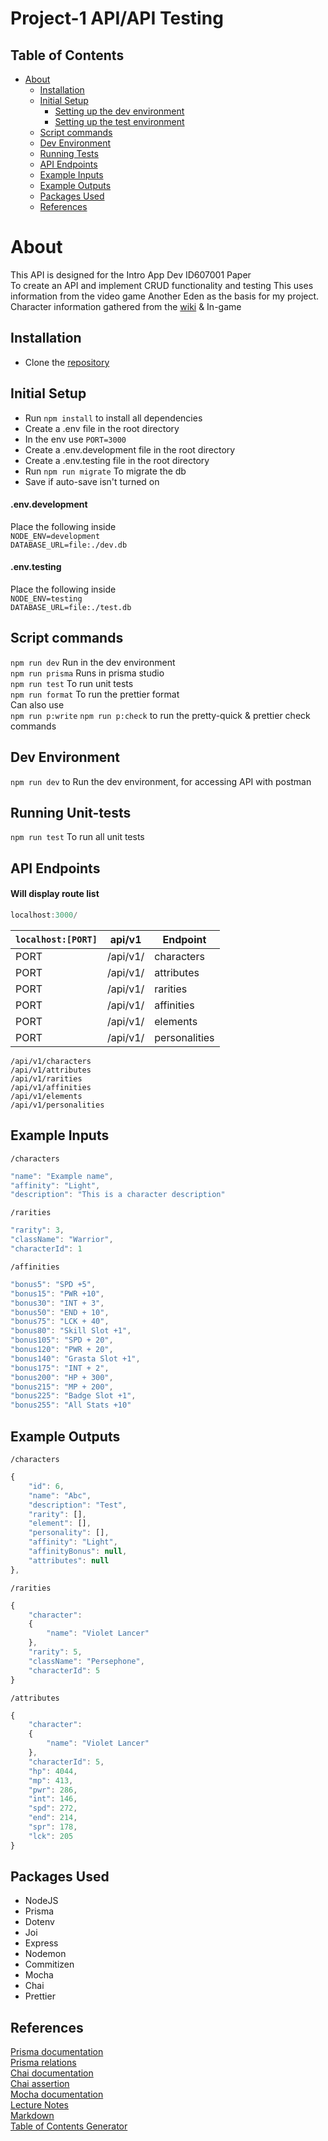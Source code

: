 <!-- TOC --><a name="project-1-apiapi-testing"></a>

# Project-1 API/API Testing

<!-- TOC start (generated with https://github.com/derlin/bitdowntoc) -->

## Table of Contents

- [About](#about)
  - [Installation](#installation)
  - [Initial Setup](#initial-setup)
    - [Setting up the dev environment](#envdevelopment)
    - [Setting up the test environment](#envtesting)
  - [Script commands](#script-commands)
  - [Dev Environment](#dev-environment)
  - [Running Tests](#test-environment)
  - [API Endpoints](#api-endpoints)
  - [Example Inputs](#example-inputs)
  - [Example Outputs](#example-outputs)
  - [Packages Used](#packages-used)
  - [References](#references)

<!-- TOC end -->

<!-- TOC --><a name="about"></a>

# About

This API is designed for the Intro App Dev ID607001 Paper  
To create an API and implement CRUD functionality and testing
This uses information from the video game Another Eden as the basis for my project.  
Character information gathered from the [wiki](https://anothereden.wiki/w/Characters) & In-game

<!-- TOC --><a name="installation"></a>

## Installation

- Clone the [repository](https://github.com/otago-polytechnic-bit-courses/s1-23-id607001-project-1-node-js-rest-api-DSmith575.git)

<!-- TOC --><a name="initial-setup"></a>

## Initial Setup

- Run `npm install` to install all dependencies
- Create a .env file in the root directory
- In the env use `PORT=3000`
- Create a .env.development file in the root directory
- Create a .env.testing file in the root directory
- Run `npm run migrate` To migrate the db
- Save if auto-save isn't turned on

<!-- TOC --><a name="envdevelopment"></a>

#### .env.development

Place the following inside  
`NODE_ENV=development`  
`DATABASE_URL=file:./dev.db`

<!-- TOC --><a name="envtesting"></a>

#### .env.testing

Place the following inside  
`NODE_ENV=testing`  
`DATABASE_URL=file:./test.db`

<!-- TOC --><a name="script-commands"></a>

## Script commands

`npm run dev` Run in the dev environment  
`npm run prisma` Runs in prisma studio  
`npm run test` To run unit tests  
`npm run format` To run the prettier format  
Can also use  
`npm run p:write` `npm run p:check` to run the pretty-quick & prettier check commands

<!-- TOC --><a name="dev-environment"></a>

## Dev Environment

`npm run dev` to Run the dev environment, for accessing API with postman

<!-- TOC --><a name="test-environment"></a>

## Running Unit-tests

`npm run test` To run all unit tests

<!-- TOC --><a name="api-endpoints"></a>

## API Endpoints

#### Will display route list

```js
localhost:3000/
```

| `localhost:[PORT]` | api/v1   | Endpoint      |
| ------------------ | -------- | ------------- |
| PORT               | /api/v1/ | characters    |
| PORT               | /api/v1/ | attributes    |
| PORT               | /api/v1/ | rarities      |
| PORT               | /api/v1/ | affinities    |
| PORT               | /api/v1/ | elements      |
| PORT               | /api/v1/ | personalities |

`/api/v1/characters`  
`/api/v1/attributes`  
`/api/v1/rarities`  
`/api/v1/affinities`  
`/api/v1/elements`  
`/api/v1/personalities`

<!-- TOC --><a name="example-inputs"></a>

## Example Inputs

`/characters`

```js
"name": "Example name",
"affinity": "Light",
"description": "This is a character description"
```

`/rarities`

```js
"rarity": 3,
"className": "Warrior",
"characterId": 1
```

`/affinities`

```js
"bonus5": "SPD +5",
"bonus15": "PWR +10",
"bonus30": "INT + 3",
"bonus50": "END + 10",
"bonus75": "LCK + 40",
"bonus80": "Skill Slot +1",
"bonus105": "SPD + 20",
"bonus120": "PWR + 20",
"bonus140": "Grasta Slot +1",
"bonus175": "INT + 2",
"bonus200": "HP + 300",
"bonus215": "MP + 200",
"bonus225": "Badge Slot +1",
"bonus255": "All Stats +10"
```

<!-- TOC --><a name="example-outputs"></a>

## Example Outputs

`/characters`

```js
{
    "id": 6,
    "name": "Abc",
    "description": "Test",
    "rarity": [],
    "element": [],
    "personality": [],
    "affinity": "Light",
    "affinityBonus": null,
    "attributes": null
},
```

`/rarities`

```js
{
    "character":
    {
        "name": "Violet Lancer"
    },
    "rarity": 5,
    "className": "Persephone",
    "characterId": 5
}
```

`/attributes`

```js
{
    "character":
    {
        "name": "Violet Lancer"
    },
    "characterId": 5,
    "hp": 4044,
    "mp": 413,
    "pwr": 286,
    "int": 146,
    "spd": 272,
    "end": 214,
    "spr": 178,
    "lck": 205
}
```

<!-- TOC --><a name="packages-used"></a>

## Packages Used

- NodeJS
- Prisma
- Dotenv
- Joi
- Express
- Nodemon
- Commitizen
- Mocha
- Chai
- Prettier

<!-- TOC --><a name="references"></a>

## References

[Prisma documentation](https://www.prisma.io/docs/concepts/components/prisma-schema)  
[Prisma relations](https://www.prisma.io/docs/concepts/components/prisma-schema/relations)  
[Chai documentation](https://www.chaijs.com/guide/)  
[Chai assertion](https://www.chaijs.com/guide/styles/)  
[Mocha documentation](https://mochajs.org/api/mocha)  
[Lecture Notes](https://github.com/otago-polytechnic-bit-courses/ID607001-intro-app-dev-concepts)  
[Markdown](https://github.com/tchapi/markdown-cheatsheet/blob/master/README.md)  
[Table of Contents Generator](https://derlin.github.io/bitdowntoc/)
